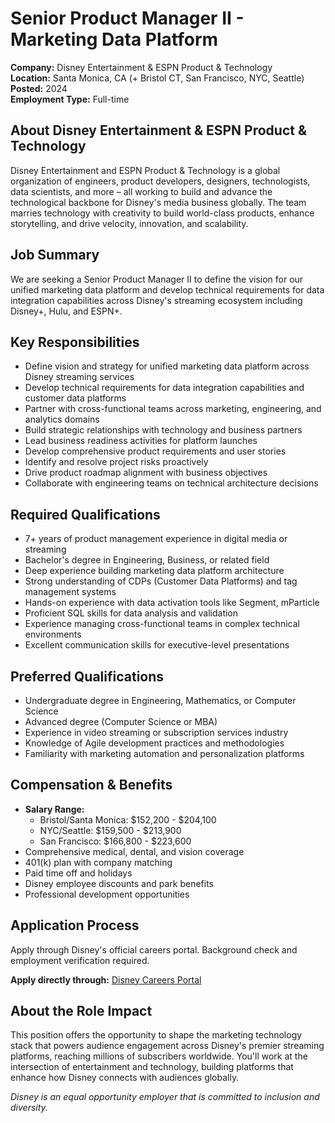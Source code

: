 # Senior Product Manager II - Marketing Data Platform
**Company:** Disney Entertainment & ESPN Product & Technology  
**Location:** Santa Monica, CA (+ Bristol CT, San Francisco, NYC, Seattle)  
**Posted:** 2024  
**Employment Type:** Full-time  

## About Disney Entertainment & ESPN Product & Technology
Disney Entertainment and ESPN Product & Technology is a global organization of engineers, product developers, designers, technologists, data scientists, and more – all working to build and advance the technological backbone for Disney's media business globally. The team marries technology with creativity to build world-class products, enhance storytelling, and drive velocity, innovation, and scalability.

## Job Summary
We are seeking a Senior Product Manager II to define the vision for our unified marketing data platform and develop technical requirements for data integration capabilities across Disney's streaming ecosystem including Disney+, Hulu, and ESPN+.

## Key Responsibilities
- Define vision and strategy for unified marketing data platform across Disney streaming services
- Develop technical requirements for data integration capabilities and customer data platforms
- Partner with cross-functional teams across marketing, engineering, and analytics domains
- Build strategic relationships with technology and business partners
- Lead business readiness activities for platform launches
- Develop comprehensive product requirements and user stories
- Identify and resolve project risks proactively
- Drive product roadmap alignment with business objectives
- Collaborate with engineering teams on technical architecture decisions

## Required Qualifications
- 7+ years of product management experience in digital media or streaming
- Bachelor's degree in Engineering, Business, or related field
- Deep experience building marketing data platform architecture
- Strong understanding of CDPs (Customer Data Platforms) and tag management systems
- Hands-on experience with data activation tools like Segment, mParticle
- Proficient SQL skills for data analysis and validation
- Experience managing cross-functional teams in complex technical environments
- Excellent communication skills for executive-level presentations

## Preferred Qualifications
- Undergraduate degree in Engineering, Mathematics, or Computer Science
- Advanced degree (Computer Science or MBA)
- Experience in video streaming or subscription services industry
- Knowledge of Agile development practices and methodologies
- Familiarity with marketing automation and personalization platforms

## Compensation & Benefits
- **Salary Range:** 
  - Bristol/Santa Monica: $152,200 - $204,100
  - NYC/Seattle: $159,500 - $213,900
  - San Francisco: $166,800 - $223,600
- Comprehensive medical, dental, and vision coverage
- 401(k) plan with company matching
- Paid time off and holidays
- Disney employee discounts and park benefits
- Professional development opportunities

## Application Process
Apply through Disney's official careers portal. Background check and employment verification required.

**Apply directly through:** [Disney Careers Portal](https://www.disneycareers.com/en/job/santa-monica/senior-product-manager-ii/391/86226275008)

## About the Role Impact
This position offers the opportunity to shape the marketing technology stack that powers audience engagement across Disney's premier streaming platforms, reaching millions of subscribers worldwide. You'll work at the intersection of entertainment and technology, building platforms that enhance how Disney connects with audiences globally.

*Disney is an equal opportunity employer that is committed to inclusion and diversity.*